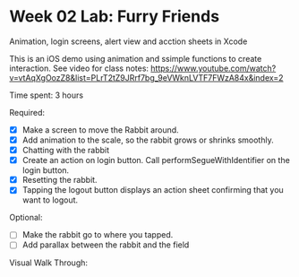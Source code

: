 # Week 02 Lab: Furry Friends
Animation, login screens, alert view and acction sheets in Xcode

This is an iOS demo using animation and ssimple functions to create interaction. See video for class notes: https://www.youtube.com/watch?v=vtAqXgOozZ8&list=PLrT2tZ9JRrf7bg_9eVWknLVTF7FWzA84x&index=2

Time spent: 3 hours

Required:

* [x] Make a screen to move the Rabbit around.
* [x] Add animation to the scale, so the rabbit grows or shrinks smoothly.
* [x] Chatting with the rabbit
* [x] Create an action on login button. Call performSegueWithIdentifier on the login button. 
* [x] Resetting the rabbit.
* [x] Tapping the logout button displays an action sheet confirming that you want to logout.

Optional: 
* [ ] Make the rabbit go to where you tapped.
* [ ] Add parallax between the rabbit and the field

Visual Walk Through:




